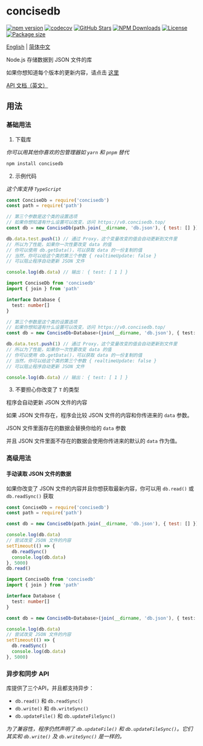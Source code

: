 # concisedb

[![npm version](https://badge.fury.io/js/concisedb.svg)](https://badge.fury.io/js/concisedb)
[![codecov](https://codecov.io/gh/Rotten-LKZ/concisedb/branch/pub/graph/badge.svg?token=6WFQG040FA)](https://codecov.io/gh/Rotten-LKZ/concisedb)
[![GitHub Stars](https://badgen.net/github/stars/Rotten-LKZ/concisedb)](https://github.com/Rotten-LKZ/concisedb)
[![NPM Downloads](https://badgen.net/npm/dt/concisedb)](https://www.npmjs.com/package/concisedb)
[![License](https://img.shields.io/npm/l/concisedb)](https://github.com/Rotten-LKZ/concisedb/blob/main/LICENSE)
[![Package size](https://img.shields.io/bundlephobia/min/concisedb)](https://www.npmjs.com/package/concisedb)

[English](https://github.com/Rotten-LKZ/concisedb/blob/main/README.md) | [简体中文](https://github.com/Rotten-LKZ/concisedb/blob/main/README-zh-Hans.md)

Node.js 存储数据到 JSON 文件的库

如果你想知道每个版本的更新内容，请点击 [这里](https://github.com/Rotten-LKZ/concisedb/blob/main/update.md)

[API 文档（英文）](https://v0.concisedb.top/)

## 用法

### 基础用法

1. 下载库

*你可以用其他你喜欢的包管理器如 `yarn` 和 `pnpm` 替代*

```bash
npm install concisedb
```

2. 示例代码

*这个库支持 `TypeScript`*

```javascript
const ConciseDb = require('concisedb')
const path = require('path')

// 第三个参数是这个类的设置选项
// 如果你想知道有什么设置可以改变，访问 https://v0.concisedb.top/
const db = new ConciseDb(path.join(__dirname, 'db.json'), { test: [] })

db.data.test.push(1) // 通过 Proxy，这个变量改变的值会自动更新到文件里
// 所以为了性能，如果你一次性要改变 data 的值
// 你可以使用 db.getData()，可以获取 data 的一份复制的值
// 当然，你可以给这个类的第三个参数 { realtimeUpdate: false }
// 可以阻止程序自动更新 JSON 文件

console.log(db.data) // 输出： { test: [ 1 ] }
```

```typescript
import ConciseDb from 'concisedb'
import { join } from 'path'

interface Database {
  test: number[]
}

// 第三个参数是这个类的设置选项
// 如果你想知道有什么设置可以改变，访问 https://v0.concisedb.top/
const db = new ConciseDb<Database>(join(__dirname, 'db.json'), { test: [] })

db.data.test.push(1) // 通过 Proxy，这个变量改变的值会自动更新到文件里
// 所以为了性能，如果你一次性要改变 data 的值
// 你可以使用 db.getData()，可以获取 data 的一份复制的值
// 当然，你可以给这个类的第三个参数 { realtimeUpdate: false }
// 可以阻止程序自动更新 JSON 文件

console.log(db.data) // 输出： { test: [ 1 ] }
```

3. 不要担心你改变了 `T` 的类型

  程序会自动更新 JSON 文件的内容

  如果 JSON 文件存在，程序会比较 JSON 文件的内容和你传进来的 `data` 参数。

  JSON 文件里面存在的数据会替换你给的 `data` 参数

  并且 JSON 文件里面不存在的数据会使用你传进来的默认的 `data` 作为值。

### 高级用法

#### 手动读取 JSON 文件的数据

如果你改变了 JSON 文件的内容并且你想获取最新内容，你可以用 `db.read()` 或 `db.readSync()` 获取

```javascript
const ConciseDb = require('concisedb')
const path = require('path')

const db = new ConciseDb(path.join(__dirname, 'db.json'), { test: [] })

console.log(db.data)
// 尝试改变 JSON 文件的内容
setTimeout(() => {
  db.readSync()
  console.log(db.data)
}, 5000)
db.read()
```

```typescript
import ConciseDb from 'concisedb'
import { join } from 'path'

interface Database {
  test: number[]
}

const db = new ConciseDb<Database>(join(__dirname, 'db.json'), { test: [] })

console.log(db.data)
// 尝试改变 JSON 文件的内容
setTimeout(() => {
  db.readSync()
  console.log(db.data)
}, 5000)
```

### 异步和同步 API

库提供了三个API，并且都支持异步：

- `db.read()` 和 `db.readSync()`
- `db.write()` 和 `db.writeSync()`
- `db.updateFile()` 和 `db.updateFileSync()`

*为了兼容性，程序仍然声明了 `db.updateFile()` 和 `db.updateFileSync()`。它们其实和 `db.write()` 及 `db.writeSync()` 是一样的。*
